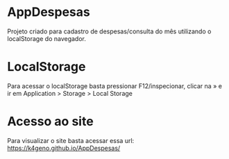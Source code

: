 # AppDespesas
Projeto criado para cadastro de despesas/consulta do mês utilizando o localStorage do navegador.
# LocalStorage
Para acessar o localStorage basta pressionar F12/inspecionar, clicar na » e ir em Application > Storage > Local Storage
# Acesso ao site
Para visualizar o site basta acessar essa url: https://k4geno.github.io/AppDespesas/
